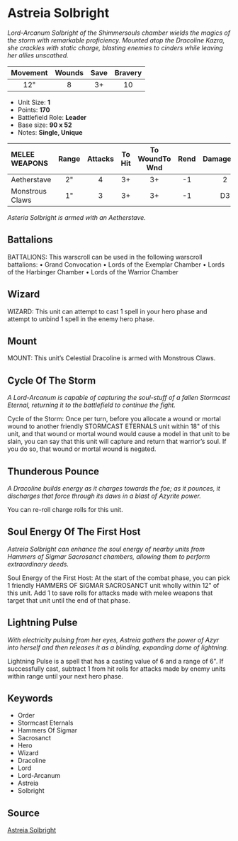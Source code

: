 # Astreia Solbright

_Lord-Arcanum Solbright of the Shimmersouls chamber wields the magics of the storm with remarkable proficiency. Mounted atop the Dracoline Kazra, she crackles with static charge, blasting enemies to cinders while leaving her allies unscathed._


| Movement | Wounds | Save | Bravery |
|:--------:|:------:|:----:|:-------:|
| 12" | 8 | 3+ | 10 |

* Unit Size: **1**
* Points: **170**
* Battlefield Role: **Leader**
* Base size: **90 x 52**
* Notes: **Single, Unique**

| MELEE WEAPONS | Range | Attacks | To Hit | To WoundTo Wnd | Rend | DamageDmg |
|:---|:--:|:--:|:--:|:--:|:--:|:--:|
| Aetherstave | 2" | 4 | 3+ | 3+ | -1 | 2 |
| Monstrous Claws | 1" | 3 | 3+ | 3+ | -1 | D3 |


_Asteria Solbright is armed with an Aetherstave._

## Battalions

BATTALIONS: This warscroll can be used in the following warscroll battalions: • Grand Convocation • Lords of the Exemplar Chamber • Lords of the Harbinger Chamber • Lords of the Warrior Chamber

## Wizard

WIZARD: This unit can attempt to cast 1 spell in your hero phase and attempt to unbind 1 spell in the enemy hero phase.

## Mount

MOUNT: This unit’s Celestial Dracoline is armed with Monstrous Claws.

## Cycle Of The Storm

_A Lord-Arcanum is capable of capturing the soul-stuff of a fallen Stormcast Eternal, returning it to the battlefield to continue the fight._

Cycle of the Storm: Once per turn, before you allocate a wound or mortal wound to another friendly STORMCAST ETERNALS unit within 18" of this unit, and that wound or mortal wound would cause a model in that unit to be slain, you can say that this unit will capture and return that warrior’s soul. If you do so, that wound or mortal wound is negated.

## Thunderous Pounce

_A Dracoline builds energy as it charges towards the foe; as it pounces, it discharges that force through its daws in a blast of Azyrite power._

You can re-roll charge rolls for this unit.

## Soul Energy Of The First Host

_Astreia Solbright can enhance the soul energy of nearby units from Hammers of Sigmar Sacrosanct chambers, allowing them to perform extraordinary deeds._

Soul Energy of the First Host: At the start of the combat phase, you can pick 1 friendly HAMMERS OF SIGMAR SACROSANCT unit wholly within 12" of this unit. Add 1 to save rolls for attacks made with melee weapons that target that unit until the end of that phase.

## Lightning Pulse

_With electricity pulsing from her eyes, Astreia gathers the power of Azyr into herself and then releases it as a blinding, expanding dome of lightning._

Lightning Pulse is a spell that has a casting value of 6 and a range of 6". If successfully cast, subtract 1 from hit rolls for attacks made by enemy units within range until your next hero phase.

## Keywords

* Order
* Stormcast Eternals
* Hammers Of Sigmar
* Sacrosanct
* Hero
* Wizard
* Dracoline
* Lord
* Lord-Arcanum
* Astreia
* Solbright


## Source

[Astreia Solbright](https://wahapedia.ru/aos3/factions/stormcast-eternals/Astreia-Solbright)
